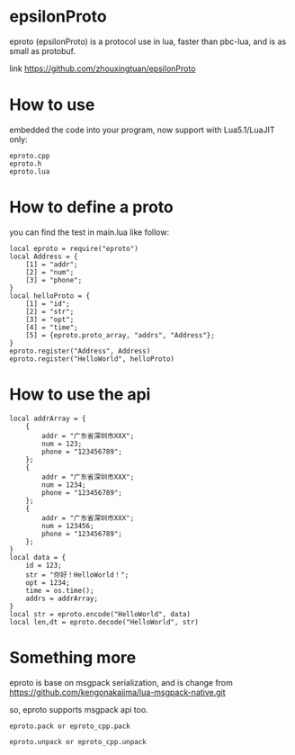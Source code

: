 # epsilonProto
eproto (epsilonProto) is a protocol use in lua, faster than pbc-lua, and is as small as protobuf. 

link https://github.com/zhouxingtuan/epsilonProto 

# How to use
embedded the code into your program, now support with Lua5.1/LuaJIT only:

	eproto.cpp
	eproto.h
	eproto.lua

# How to define a proto
you can find the test in main.lua like follow:

	local eproto = require("eproto")
	local Address = {
		[1] = "addr";
		[2] = "num";
		[3] = "phone";
	}
	local helloProto = {
		[1] = "id";
		[2] = "str";
		[3] = "opt";
		[4] = "time";
		[5] = {eproto.proto_array, "addrs", "Address"};
	}
	eproto.register("Address", Address)
	eproto.register("HelloWorld", helloProto)

# How to use the api
	local addrArray = {
		{
			addr = "广东省深圳市XXX";
			num = 123;
			phone = "123456789";
		};
		{
			addr = "广东省深圳市XXX";
			num = 1234;
			phone = "123456789";
		};
		{
			addr = "广东省深圳市XXX";
			num = 123456;
			phone = "123456789";
		};
	}
	local data = {
		id = 123;
		str = "你好！HelloWorld！";
		opt = 1234;
		time = os.time();
		addrs = addrArray;
	}
	local str = eproto.encode("HelloWorld", data)
	local len,dt = eproto.decode("HelloWorld", str)

# Something more
eproto is base on msgpack serialization, and is change from https://github.com/kengonakajima/lua-msgpack-native.git 

so, eproto supports msgpack api too.

	eproto.pack or eproto_cpp.pack

	eproto.unpack or eproto_cpp.unpack



